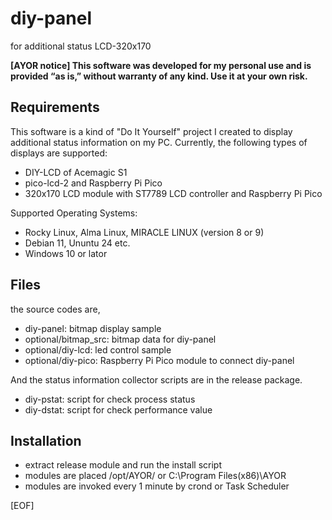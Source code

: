 # diy-panel
for additional status LCD-320x170

<strong>
[AYOR notice] This software was developed for my personal use and is provided “as is,” without warranty of any kind. Use it at your own risk.
</strong>

## Requirements ##
This software is a kind of "Do It Yourself" project I created to display additional status information on my PC. Currently, the following types of displays are supported:

* DIY-LCD of Acemagic S1
* pico-lcd-2 and Raspberry Pi Pico
* 320x170 LCD module with ST7789 LCD controller and Raspberry Pi Pico

Supported Operating Systems:

* Rocky Linux, Alma Linux, MIRACLE LINUX (version 8 or 9)
* Debian 11, Ununtu 24 etc.
* Windows 10 or lator

## Files ##
  the source codes are,

* diy-panel: bitmap display sample
* optional/bitmap_src: bitmap data for diy-panel
* optional/diy-lcd: led control sample
* optional/diy-pico: Raspberry Pi Pico module to connect diy-panel

And the status information collector scripts are in the release package.

* diy-pstat: script for check process status
* diy-dstat: script for check performance value

## Installation ##
* extract release module and run the install script
* modules are placed /opt/AYOR/ or C:\Program Files(x86)\AYOR
* modules are invoked every 1 minute by crond or Task Scheduler

[EOF]
